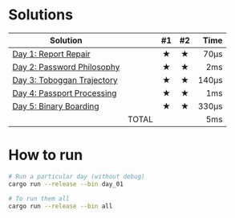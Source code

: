 # Solutions

| Solution                                        |       | #1  | #2  |  Time |
| ----------------------------------------------- | ----: | :-: | :-: | ----: |
| [Day 1: Report Repair](src/bin/day_01.rs)       |       |  ★  |  ★  |  70µs |
| [Day 2: Password Philosophy](src/bin/day_02.rs) |       |  ★  |  ★  |   2ms |
| [Day 3: Toboggan Trajectory](src/bin/day_03.rs) |       |  ★  |  ★  | 140µs |
| [Day 4: Passport Processing](src/bin/day_04.rs) |       |  ★  |  ★  |   1ms |
| [Day 5: Binary Boarding](src/bin/day_05.rs)     |       |  ★  |  ★  | 330µs |
|                                                 | TOTAL |     |     |   5ms |

# How to run

```sh
# Run a particular day (without debug)
cargo run --release --bin day_01

# To run them all
cargo run --release --bin all
```
